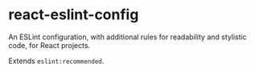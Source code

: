 # react-eslint-config
An ESLint configuration, with additional rules for readability and stylistic code, for React projects. 

Extends `eslint:recommended`.